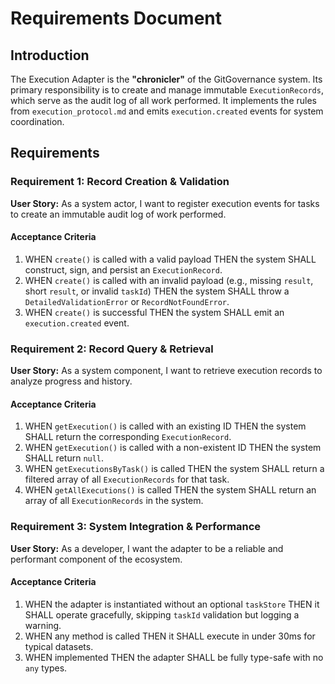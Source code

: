 # Requirements Document

## Introduction

The Execution Adapter is the **"chronicler"** of the GitGovernance system. Its primary responsibility is to create and manage immutable `ExecutionRecords`, which serve as the audit log of all work performed. It implements the rules from `execution_protocol.md` and emits `execution.created` events for system coordination.

## Requirements

### Requirement 1: Record Creation & Validation

**User Story:** As a system actor, I want to register execution events for tasks to create an immutable audit log of work performed.

#### Acceptance Criteria

1. WHEN `create()` is called with a valid payload THEN the system SHALL construct, sign, and persist an `ExecutionRecord`.
2. WHEN `create()` is called with an invalid payload (e.g., missing `result`, short `result`, or invalid `taskId`) THEN the system SHALL throw a `DetailedValidationError` or `RecordNotFoundError`.
3. WHEN `create()` is successful THEN the system SHALL emit an `execution.created` event.

### Requirement 2: Record Query & Retrieval

**User Story:** As a system component, I want to retrieve execution records to analyze progress and history.

#### Acceptance Criteria

1. WHEN `getExecution()` is called with an existing ID THEN the system SHALL return the corresponding `ExecutionRecord`.
2. WHEN `getExecution()` is called with a non-existent ID THEN the system SHALL return `null`.
3. WHEN `getExecutionsByTask()` is called THEN the system SHALL return a filtered array of all `ExecutionRecords` for that task.
4. WHEN `getAllExecutions()` is called THEN the system SHALL return an array of all `ExecutionRecords` in the system.

### Requirement 3: System Integration & Performance

**User Story:** As a developer, I want the adapter to be a reliable and performant component of the ecosystem.

#### Acceptance Criteria

1. WHEN the adapter is instantiated without an optional `taskStore` THEN it SHALL operate gracefully, skipping `taskId` validation but logging a warning.
2. WHEN any method is called THEN it SHALL execute in under 30ms for typical datasets.
3. WHEN implemented THEN the adapter SHALL be fully type-safe with no `any` types.
